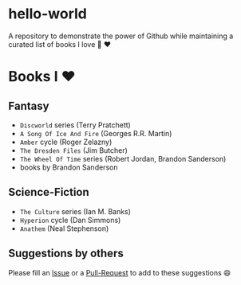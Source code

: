 # hello-world
A repository to demonstrate the power of Github while maintaining a curated list of books I love :book: :heart:

# Books I :heart:
## Fantasy
 - `Discworld` series (Terry Pratchett)
 - `A Song Of Ice And Fire` (Georges R.R. Martin)
 - `Amber` cycle (Roger Zelazny)
 - `The Dresden Files` (Jim Butcher)
 - `The Wheel Of Time` series (Robert Jordan, Brandon Sanderson)
 - books by Brandon Sanderson

## Science-Fiction
 - `The Culture` series (Ian M. Banks)
 - `Hyperion` cycle (Dan Simmons)
 - `Anathem` (Neal Stephenson)

## Suggestions by others

Please fill an [Issue](https://github.com/simonbasle/hello-world/issues) or a [Pull-Request](https://github.com/simonbasle/hello-world/pulls) to add to these suggestions :smile:
